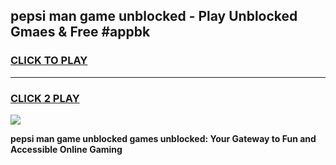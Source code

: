
## pepsi man game unblocked - Play Unblocked Gmaes & Free #appbk
<h3>
<a href="https://news.freeplayer.one?title=pepsi_man_game_unblocked&ref=03M">CLICK TO PLAY</a></h3>
<hr>

<h3>
<a href="https://news.freeplayer.one?title=pepsi_man_game_unblocked&ref=03M">CLICK 2 PLAY</a>
  
</h3>

<a href="https://news.freeplayer.one?title=pepsi_man_game_unblocked&ref=03M"><img src="https://clearcache.store/games.png"></a>


**pepsi man game unblocked games unblocked: Your Gateway to Fun and Accessible Online Gaming**
